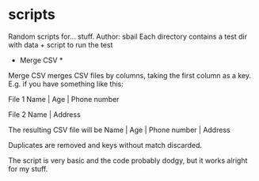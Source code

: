 scripts
=======

Random scripts for... stuff.
Author: sbail
Each directory contains a test dir with data + script to run the test

* Merge CSV *

Merge CSV merges CSV files by columns, taking the first column as a key.
E.g. if you have something like this:

File 1
Name | Age | Phone number

File 2
Name | Address

The resulting CSV file will be
Name | Age | Phone number | Address

Duplicates are removed and keys without match discarded. 

The script is very basic and the code probably dodgy, but it works alright for my stuff.